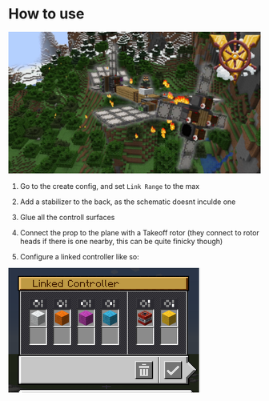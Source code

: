 # How to use
![Thumbnail](ThumbnailV002.png)
1) Go to the create config, and set `Link Range` to the max

2) Add a stabilizer to the back, as the schematic doesnt inculde one
3) Glue all the controll surfaces
4) Connect the prop to the plane with a Takeoff rotor (they connect to rotor heads if there is one nearby, this can be quite finicky though)
5) Configure a linked controller like so:

![Linked Controller](image.png)

